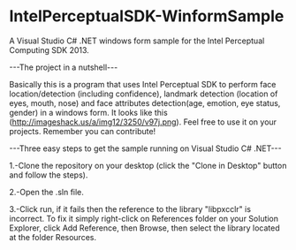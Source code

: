 IntelPerceptualSDK-WinformSample
================================

A Visual Studio C# .NET windows form sample for the Intel Perceptual Computing SDK 2013. 




---The project in a nutshell---

Basically this is a program that uses Intel Perceptual SDK to perform face location/detection (including confidence), landmark detection (location of eyes, mouth, nose) and face attributes detection(age, emotion, eye status, gender) in a windows form. It looks like this (http://imageshack.us/a/img12/3250/v97j.png). Feel free to use it on your projects. Remember you can contribute!




---Three easy steps to get the sample running on Visual Studio C# .NET---

1.-Clone the repository on your desktop (click the "Clone in Desktop" button and follow the steps).

2.-Open the .sln file.

3.-Click run, if it fails then the reference to the library "libpxcclr" is incorrect. To fix it simply right-click on References folder on your Solution Explorer, click Add Reference, then Browse, then select the library located at the folder Resources.
